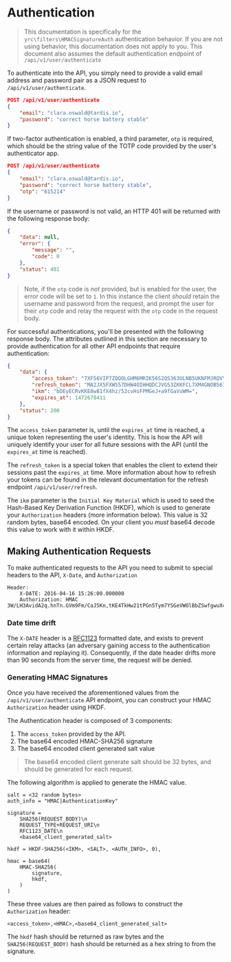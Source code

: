 # Authentication

> This documentation is specifically for the `yrc\filters\HMACSignatureAuth`  authentication behavior. If you are not using behavior, this documentation does not apply to you. This document also assumes the default authentication endpoint of `/api/v1/user/authenticate`

To authenticate into the API, you simply need to provide a valid email address and password pair as a JSON request to `/api/v1/user/authenticate`.

```json
POST /api/v1/user/authenticate
{
    "email": "clara.oswald@tardis.io",
    "password": "correct horse battery stable"
}
```

If two-factor authentication is enabled, a third parameter, `otp` is required, which should be the string value of the TOTP code provided by the user's authenticator app.

```json
POST /api/v1/user/authenticate
{
    "email": "clara.oswald@tardis.io",
    "password": "correct horse battery stable",
    "otp": "615214"
}
```

If the username or password is not valid, an HTTP 401 will be returned with the following response body:

```json
{
    "data": null,
    "error": {
        "message": "",
        "code": 0
    },
    "status": 401
}
```

> Note, if the `otp` code is _not_ provided, but is enabled for the user, the error code will be set to `1`. In this instance the client _should_ retain the username and password from the request, and prompt the user for their `otp` code and relay the request with the `otp` code in the request body.

For successful authentications, you'll be presented with the following response body. The attributes outlined in this section are necessary to provide authentication for all other API endpoints that require authentication:

```json
{
    "data": {
        "access_token": "7XF56VIP7ZQQOLGHM6MRIK56S2QS363ULNB5UKNFMJRQVYHQH7IA",
        "refresh_token": "MA2JX5FXWS57DHW4OIHHQDCJVGS3ZKKFCL7XM4GNOB567I6ER4LQ",
        "ikm": "bDEyECRvKKE8w81fX4hz/52cvHsFPMGeJ+a9fGaVvWM=",
        "expires_at": 1472678411
    },
    "status": 200
}
```

The `access_token` parameter is, until the `expires_at` time is reached, a unique token representing the user's identity. This is how the API will uniquely identify your user for all future sessions with the API (until the `expires_at` time is reached).

The `refresh_token` is a special token that enables the client to extend their sessions past the `expires_at` time. More information about how to refresh your tokens can be found in the relevant documentation for the refresh endpoint `/api/v1/user/refresh`.

The `ikm` parameter is the `Initial Key Material` which is used to seed the Hash-Based Key Derivation Function (HKDF), which is used to generate your `Authorization` headers (more information below). This value is 32 random bytes, base64 encoded. On your client you _must_ base64 decode this value to work with it within HKDF.

## Making Authentication Requests

To make authenticated requests to the API you need to submit to special headers to the API, `X-Date`, and `Authorization`

```
Header:
    X-DATE: 2016-04-16 15:26:00.000000
    Authorization: HMAC 3W/LH3AvidA2q.hnTn.GVm9Fm/CaJ5Kn,tKE4TkHw21tPGn5Tym7YSGeVWOlBbZSwfgwuX4LvQYs=,RW02lGo+Zq24lh23OcreZL9SwzXzItxVf0q1Bl13qDU=
```

### Date time drift

The ```X-DATE``` header is a [RFC1123](https://tools.ietf.org/html/rfc1123) formatted date, and exists to prevent certain relay attacks (an adversary gaining access to the authentication information and replaying it). Consequently, if the date header drifts more than 90 seconds from the server time, the request will be denied.

### Generating HMAC Signatures

Once you have received the aforementioned values from the `/api/v1/user/authenticate` API endpoint, you can construct your HMAC `Authorization` header using HKDF.


The Authentication header is composed of 3 components:

1. The `access_token` provided by the API.
2. The base64 encoded HMAC-SHA256 signature
3. The base64 encoded client generated salt value

> The base64 encoded client generate salt should be 32 bytes, and should be generated for each request.

The following algorithm is applied to generate the HMAC value.


```
salt = <32 random bytes>
auth_info = "HMAC|AuthenticationKey"

signature =
    SHA256(REQUEST_BODY)\n
    REQUEST_TYPE+REQUEST_URI\n
    RFC1123_DATE\n
    <base64_client_generated_salt>

hkdf = HKDF-SHA256(<IKM>, <SALT>, <AUTH_INFO>, 0),

hmac = base64(
    HMAC-SHA256(
        signature,
        hkdf,
    )
)
```

These three values are then paired as follows to construct the `Authorization` header:

```
<access_token>,<HMAC>,<base64_client_generated_salt>
```

The ```hkdf``` hash should be returned as raw bytes and the ```SHA256(REQUEST_BODY)``` hash should be returned as a hex string to from the signature.